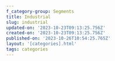 ```yaml
---
f_category-group: Segments
title: Industrial
slug: industrial
updated-on: '2023-10-23T09:13:25.756Z'
created-on: '2023-10-23T09:13:25.756Z'
published-on: '2023-10-26T10:54:25.765Z'
layout: '[categories].html'
tags: categories
---
```



